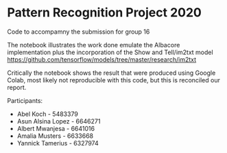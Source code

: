 # Pattern Recognition Project 2020

Code to accompamny the submission for group 16

The notebook illustrates the work done emulate the Albacore implementation plus  the incorporation of the Show and Tell/im2txt model
https://github.com/tensorflow/models/tree/master/research/im2txt

Critically the notebook shows the result that were produced using Google Colab, most likely not reproducible with this code, but this is reconciled our report.

Participants:
- Abel Koch - 5483379
- Asun Alsina Lopez - 6646271
- Albert Mwanjesa - 6641016
- Amalia Musters - 6633668
- Yannick Tamerius - 6327974